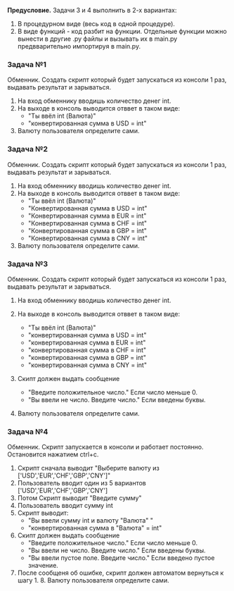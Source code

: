 **Предусловие.**
Задачи 3 и 4 выполнить в 2-х вариантах:
1) В процедурном виде (весь код в одной процедуре).
2) В виде функций - код разбит на функции. Отдельные функции можно вынести в другие .py файлы и вызывать их в main.py предвварительно импортируя в main.py.


### Задача №1
Обменник. Создать скрипт который будет запускаться из консоли 1 раз, выдавать результат и зарываться.

1. На вход обменнику вводишь количество денег int.
2. На выходе в консоль выводится отввет в таком виде:
    - "Ты ввёл int (Валюта)"
    - "конвертированная сумма в USD = int"                
3. Валюту пользователя определите сами.
                

### Задача №2  
Обменник. Создать скрипт который будет запускаться из консоли 1 раз, выдавать результат и зарываться. 

1. На вход обменнику вводишь количество денег int.
2. На выходе в консоль выводится отввет в таком виде:
    - "Ты ввёл int (Валюта)"
    - "Конвертированная сумма в USD = int"
    - "Конвертированная сумма в EUR = int"
    - "Конвертированная сумма в CHF = int"
    - "Конвертированная сумма в GBP = int"
    - "Конвертированная сумма в CNY = int"
3. Валюту пользователя определите сами.
                

### Задача №3
Обменник. Создать скрипт который будет запускаться из консоли 1 раз, выдавать результат и зарываться. 

1. На вход обменнику вводишь количество денег int.
2. На выходе в консоль выводится отввет в таком виде:
    - "Ты ввёл int (Валюта)"
    - "конвертированная сумма в USD = int"
    - "конвертированная сумма в EUR = int"
    - "конвертированная сумма в CHF = int"
    - "конвертированная сумма в GBP = int"
    - "конвертированная сумма в CNY = int"   
3. Скипт должен выдать сообщение 
    - "Введите положительное число." Если число меньше 0.
    - "Вы ввели не число. Введите число." Если введены буквы.

4. Валюту пользователя определите сами.
                
### Задача №4
Обменник. Скрипт запускается в консоли и работает постоянно. Остановится нажатием ctrl+c.

1. Скрипт сначала выводит "Выберите валюту из ['USD','EUR','CHF','GBP','CNY']"
2. Пользователь вводит один из 5 вариантов ['USD','EUR','CHF','GBP','CNY']
3. Потом Скрипт выводит "Введите сумму"
4. Пользователь вводит сумму int
5. Скрипт выводит:
    - "Вы ввели сумму int и валюту "Валюта" "
    - "конвертированная сумма в "Валюта" = int"
6. Скипт должен выдать сообщение 
    - "Введите положительное число." Если число меньше 0.
    - "Вы ввели не число. Введите число." Если введены буквы.
    - "Вы ввели пустое поле. Введите число." Если введено пустое значение.
7. После сообщеня об ошибке, скрипт должен автоматом вернуться к шагу 1.
    8. Валюту пользователя определите сами.
